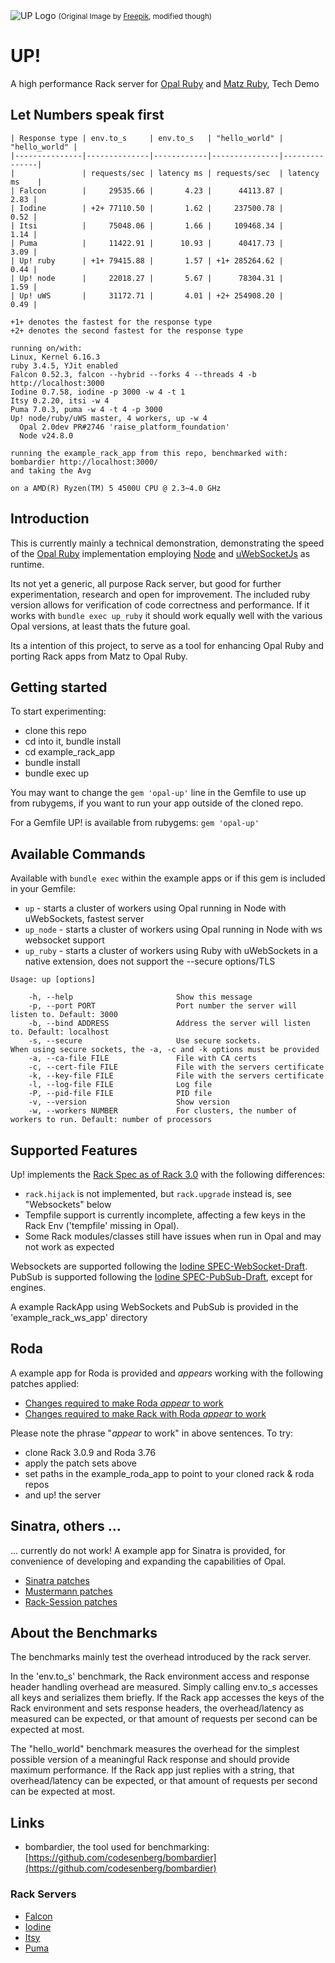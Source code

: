 <img src="https://raw.githubusercontent.com/janbiedermann/up/master/up_logo.svg" alt="UP Logo">
<small>(Original Image by <a href="https://www.freepik.com/free-vector/colorful-arrows_715199.htm#query=up&position=3&from_view=search&track=sph&uuid=63f9eddf-02a6-4e5c-8178-8cfa507ee33d">Freepik</a>, modified though)</small>

# UP!

A high performance Rack server for [Opal Ruby](https://opalrb.com/) and [Matz Ruby](https://www.ruby-lang.org/), Tech Demo

## Let Numbers speak first

```
| Response type | env.to_s     | env.to_s   | "hello_world" | "hello_world" |
|---------------|--------------|------------|---------------|---------------|
|               | requests/sec | latency ms | requests/sec  | latency ms    |
| Falcon        |     29535.66 |       4.23 |      44113.87 |          2.83 |
| Iodine        | +2+ 77110.50 |       1.62 |     237500.78 |          0.52 |
| Itsi          |     75048.06 |       1.66 |     109468.34 |          1.14 |
| Puma          |     11422.91 |      10.93 |      40417.73 |          3.09 |
| Up! ruby      | +1+ 79415.88 |       1.57 | +1+ 285264.62 |          0.44 |
| Up! node      |     22018.27 |       5.67 |      78304.31 |          1.59 |
| Up! uWS       |     31172.71 |       4.01 | +2+ 254908.20 |          0.49 |

+1+ denotes the fastest for the response type
+2+ denotes the second fastest for the response type

running on/with:
Linux, Kernel 6.16.3
ruby 3.4.5, YJit enabled
Falcon 0.52.3, falcon --hybrid --forks 4 --threads 4 -b http://localhost:3000
Iodine 0.7.58, iodine -p 3000 -w 4 -t 1
Itsy 0.2.20, itsi -w 4
Puma 7.0.3, puma -w 4 -t 4 -p 3000
Up! node/ruby/uWS master, 4 workers, up -w 4
  Opal 2.0dev PR#2746 'raise_platform_foundation'
  Node v24.8.0

running the example_rack_app from this repo, benchmarked with:
bombardier http://localhost:3000/
and taking the Avg

on a AMD(R) Ryzen(TM) 5 4500U CPU @ 2.3~4.0 GHz
```

## Introduction

This is currently mainly a technical demonstration, demonstrating the speed of the [Opal Ruby](https://github.com/opal/opal) implementation employing [Node](https://nodejs.org/en) and [uWebSocketJs](https://github.com/uNetworking/uWebSockets.js) as runtime.

Its not yet a generic, all purpose Rack server, but good for further experimentation, research and open for improvement. The included ruby version allows for verification of code correctness and performance. If it works with `bundle exec up_ruby` it should work equally well with the various Opal versions, at least thats the future goal.

Its a intention of this project, to serve as a tool for enhancing Opal Ruby and porting Rack apps from Matz to Opal Ruby.

## Getting started

To start experimenting:
- clone this repo
- cd into it, bundle install
- cd example_rack_app
- bundle install
- bundle exec up

You may want to change the `gem 'opal-up'` line in the Gemfile to use up from rubygems, if you want to run your app outside of the cloned repo.

For a Gemfile UP! is available from rubygems:
`gem 'opal-up'`

## Available Commands

Available with `bundle exec` within the example apps or if this gem is included in your Gemfile:

- `up` - starts a cluster of workers using Opal running in Node with uWebSockets, fastest server
- `up_node` - starts a cluster of workers using Opal running in Node with ws websocket support
- `up_ruby` - starts a cluster of workers using Ruby with uWebSockets in a native extension, does not support the --secure options/TLS

```
Usage: up [options]

    -h, --help                       Show this message
    -p, --port PORT                  Port number the server will listen to. Default: 3000
    -b, --bind ADDRESS               Address the server will listen to. Default: localhost
    -s, --secure                     Use secure sockets.
When using secure sockets, the -a, -c and -k options must be provided
    -a, --ca-file FILE               File with CA certs
    -c, --cert-file FILE             File with the servers certificate
    -k, --key-file FILE              File with the servers certificate
    -l, --log-file FILE              Log file
    -P, --pid-file FILE              PID file
    -v, --version                    Show version
    -w, --workers NUMBER             For clusters, the number of workers to run. Default: number of processors
```
## Supported Features

Up! implements the [Rack Spec as of Rack 3.0](https://github.com/rack/rack/blob/main/SPEC.rdoc) with the following differences:
- `rack.hijack` is not implemented, but `rack.upgrade` instead is, see "Websockets" below
- Tempfile support is currently incomplete, affecting a few keys in the Rack Env ('tempfile' missing in Opal).
- Some Rack modules/classes still have issues when run in Opal and may not work as expected

Websockets are supported following the [Iodine SPEC-WebSocket-Draft](https://github.com/boazsegev/iodine/blob/master/SPEC-WebSocket-Draft.md).
PubSub is supported following the [Iodine SPEC-PubSub-Draft](https://github.com/boazsegev/iodine/blob/master/SPEC-PubSub-Draft.md), except for engines.

A example RackApp using WebSockets and PubSub is provided in the 'example_rack_ws_app' directory

## Roda

A example app for Roda is provided and _appears_ working with the following patches applied:

- [Changes required to make Roda _appear_ to work](https://github.com/jeremyevans/roda/compare/master...janbiedermann:roda:master)
- [Changes required to make Rack with Roda _appear_ to work](https://github.com/janbiedermann/rack/commit/1dadea0f9813c2df94715052d2277af13f7d0c0c)

Please note the phrase "_appear_ to work" in above sentences.
To try:
- clone Rack 3.0.9 and Roda 3.76
- apply the patch sets above
- set paths in the example_roda_app to point to your cloned rack & roda repos
- and up! the server

## Sinatra, others ...

... currently do not work! A example app for Sinatra is provided, for convenience of developing and expanding the capabilities of Opal.

- [Sinatra patches](https://github.com/sinatra/sinatra/compare/main...janbiedermann:sinatra:main)
- [Mustermann patches](https://github.com/sinatra/mustermann/compare/main...janbiedermann:mustermann:main)
- [Rack-Session patches](https://github.com/rack/rack-session/compare/main...janbiedermann:rack-session:main)

## About the Benchmarks

The benchmarks mainly test the overhead introduced by the rack server.

In the 'env.to_s' benchmark, the Rack environment access and response header handling overhead are measured. Simply calling env.to_s accesses all keys and serializes them briefly. If the Rack app accesses the keys of the Rack environment and sets response headers, the overhead/latency as measured can be expected, or that amount of requests per second can be expected at most.

The "hello_world" benchmark measures the overhead for the simplest possible version of a meaningful Rack response and should provide maximum performance. If the Rack app just replies with a string, that overhead/latency can be expected, or that amount of requests per second can be expected at most.

## Links

- bombardier, the tool used for benchmarking: [https://github.com/codesenberg/bombardier](https://github.com/codesenberg/bombardier)

### Rack Servers

- [Falcon](https://github.com/socketry/falcon)
- [Iodine](https://github.com/boazsegev/iodine)
- [Itsy](https://github.com/wouterken/itsi)
- [Puma](https://github.com/puma/puma)

